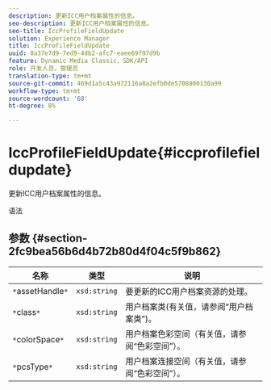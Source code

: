 ```yaml
---
description: 更新ICC用户档案属性的信息。
seo-description: 更新ICC用户档案属性的信息。
seo-title: IccProfileFieldUpdate
solution: Experience Manager
title: IccProfileFieldUpdate
uuid: 0a37e7d9-7ed9-4db2-afc7-eaee69f97d9b
feature: Dynamic Media Classic，SDK/API
role: 开发人员，管理员
translation-type: tm+mt
source-git-commit: 469d1a5c43a972116a8a2efb0de5708800130a99
workflow-type: tm+mt
source-wordcount: '68'
ht-degree: 8%

---
```



# IccProfileFieldUpdate{#iccprofilefieldupdate}

更新ICC用户档案属性的信息。

语法

## 参数 {#section-2fc9bea56b6d4b72b80d4f04c5f9b862}

| 名称 | 类型 | 说明 |
|---|---|---|
| `*`assetHandle`*` | `xsd:string` | 要更新的ICC用户档案资源的处理。 |
| `*`class`*` | `xsd:string` | 用户档案类(有关值，请参阅“用户档案类”)。 |
| `*`colorSpace`*` | `xsd:string` | 用户档案色彩空间（有关值，请参阅“色彩空间”）。 |
| `*`pcsType`*` | `xsd:string` | 用户档案连接空间（有关值，请参阅“色彩空间”）。 |

